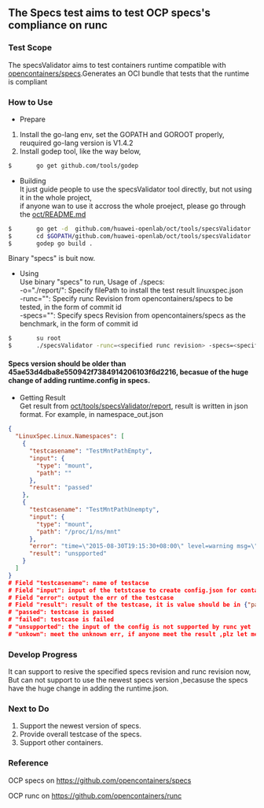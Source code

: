 ## The Specs test  aims to test OCP specs's compliance on runc

### Test Scope    

The specsValidator aims to test containers runtime compatible with  [opencontainers/specs](https://github.com/opencontainers/specs).Generates an OCI bundle that tests that the runtime is compliant

### How to Use

- Prepare

1. Install the go-lang env, set the GOPATH and GOROOT properly, reuquired go-lang version is V1.4.2      
2. Install godep tool, like the way below,
``` bash
$       go get github.com/tools/godep
```
- Building        
It just guide people to use the specsValidator tool directly, but not using it in the whole project,         
if anyone wan to use it accross the whole proeject, please go through the [oct/README.md](./../../README.md)
``` bash
$       go get -d  github.com/huawei-openlab/oct/tools/specsValidator
$       cd $GOPATH/github.com/huawei-openlab/oct/tools/specsValidator
$       godep go build .
```
Binary "specs" is buit now.
- Using    
Use binary "specs" to run,
Usage of ./specs:        
  -o="./report/": Specify filePath to install the test result linuxspec.json     
  -runc="": Specify runc Revision from opencontainers/specs to be tested, in the form of commit id        
  -specs="": Specify specs Revision from opencontainers/specs as the benchmark, in the form of commit id

``` bash
$       su root
$       ./specsValidator -runc=<specified runc revision> -specs=<specified specs revision> -o=<output path>
```
#### Specs version should be older than 45ae53d4dba8e550942f7384914206103f6d2216, becasue of the huge change of adding runtime.config in specs.

- Getting Result     
Get result from [oct/tools/specsValidator/report](./report/), result is written in json format.
For example, in namespace_out.json
``` json
{
  "LinuxSpec.Linux.Namespaces": [
    {
      "testcasename": "TestMntPathEmpty",
      "input": {
        "type": "mount",
        "path": ""
      },
      "result": "passed"
    },
    {
      "testcasename": "TestMntPathUnempty",
      "input": {
        "type": "mount",
        "path": "/proc/1/ns/mnt"
      },
      "error": "time=\"2015-08-30T19:15:30+08:00\" level=warning msg=\"exit status 1\" \ntime=\"2015-08-30T19:15:30+08:00\" level=warning msg=\"open /sys/fs/cgroup/freezer/user/1000.user/c2.session/oct/freezer.state: no such file or directory\" \ntime=\"2015-08-30T19:15:30+08:00\" level=warning msg=\"open /sys/fs/cgroup/devices/user/1000.user/c2.session/oct/cgroup.procs: no such file or directory\" \ntime=\"2015-08-30T19:15:30+08:00\" level=fatal msg=\"Container start failed: [8] System error: invalid argument\" \nexit status 1",
      "result": "unspported"
    }
  ]
}
# Field "testcasename": name of testacse
# Field "input": input of the tetstcase to create config.json for containers, left value is the obj in [opencontainers/specs](https://github.com/opencontainers/specs), right value is the value of the obj in left.
# Field "error": output the err of the testcase
# Field "result": result of the testcase, it is value should be in {"passed", "failed", "unsupportd", "unknown"}
# "passed": testcase is passed
# "failed": testcase is failed
# "unsupported": the input of the config is not supported by runc yet
# "unkown": meet the unknown err, if anyone meet the result ,plz let me know
``` 

### Develop Progress

It can support to resive the specified specs revision and runc revision now, But can not support to use the newest specs version ,becasuse the specs have the huge change in adding the runtime.json.

### Next to Do 

1. Support the newest version of specs.
2. Provide overall testcase of the specs.
2. Support other containers.

### Reference
OCP specs on https://github.com/opencontainers/specs   

OCP runc on https://github.com/opencontainers/runc
